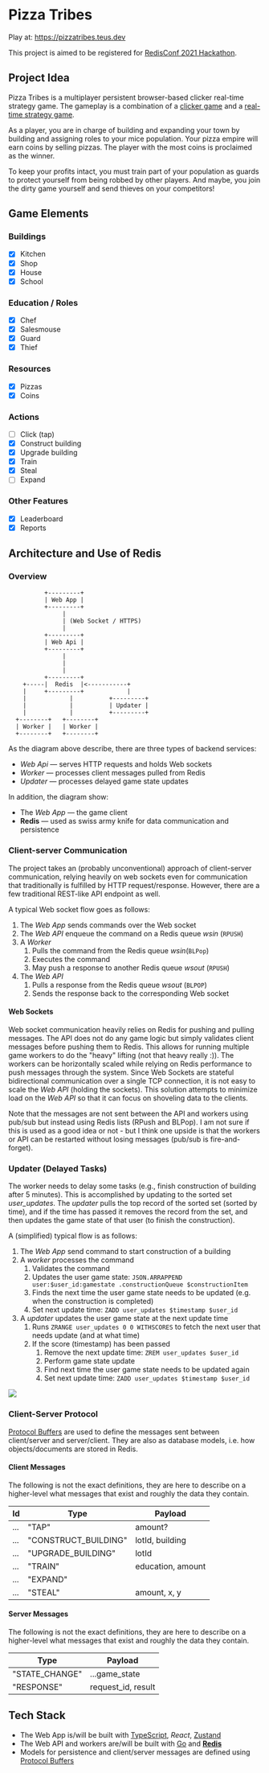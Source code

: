 # Pizza Tribes

Play at: https://pizzatribes.teus.dev

This project is aimed to be registered for [RedisConf 2021
Hackathon](https://hackathons.redislabs.com/hackathons/build-on-redis-hackathon).

## Project Idea

Pizza Tribes is a multiplayer persistent browser-based clicker real-time
strategy game. The gameplay is a combination of a [clicker
game](https://en.wikipedia.org/wiki/Incremental_game) and a [real-time
strategy
game](https://en.wikipedia.org/wiki/Massively_multiplayer_online_real-time_strategy_game).

As a player, you are in charge of building and expanding your town by
building and assigning roles to your mice population. Your pizza empire
will earn coins by selling pizzas. The player with the most coins is
proclaimed as the winner.

To keep your profits intact, you must train part of your population as
guards to protect yourself from being robbed by other players. And maybe,
you join the dirty game yourself and send thieves on your competitors!

## Game Elements

### Buildings

- [x] Kitchen
- [x] Shop
- [x] House
- [x] School

### Education / Roles

- [x] Chef
- [x] Salesmouse
- [x] Guard
- [x] Thief

### Resources

- [x] Pizzas
- [x] Coins

### Actions

- [ ] Click (tap)
- [x] Construct building
- [x] Upgrade building
- [x] Train
- [x] Steal
- [ ] Expand

### Other Features

- [x] Leaderboard
- [x] Reports

## Architecture and Use of Redis


### Overview

```
          +---------+
          | Web App |
          +---------+
               |
               | (Web Socket / HTTPS)
               |
          +---------+
          | Web Api |
          +---------+
               |
               |
               |
          +---------+
    +-----|  Redis  |<-----------+
    |     +---------+            |
    |            |          +---------+
    |            |          | Updater |
    |            |          +---------+
  +--------+   +--------+
  | Worker |   | Worker |
  +--------+   +--------+
```

As the diagram above describe, there are three types of backend services:

- _Web Api_ &mdash; serves HTTP requests and holds Web sockets
- _Worker_ &mdash; processes client messages pulled from Redis
- _Updater_ &mdash; processes delayed game state updates

In addition, the diagram show:

- The _Web App_ &mdash; the game client
- **Redis** &mdash; used as swiss army knife for data communication and persistence


### Client-server Communication

The project takes an (probably unconventional) approach of
client-server communication, relying heavily on web sockets
even for communication that traditionally is fulfilled by HTTP
request/response. However, there are a few traditional REST-like API
endpoint as well.

A typical Web socket flow goes as follows:

1. The _Web App_ sends commands over the Web socket
2. The _Web API_ enqueue the command on a Redis queue _wsin_ (`RPUSH`)
3. A _Worker_
	1. Pulls the command from the Redis queue _wsin_(`BLPop`)
	1. Executes the command
	1. May push a response to another Redis queue _wsout_ (`RPUSH`)
4. The _Web API_
	1. Pulls a response from the Redis queue _wsout_ (`BLPOP`)
	1. Sends the response back to the corresponding Web socket

#### Web Sockets

Web socket communication heavily relies on Redis for pushing and pulling
messages. The API does not do any game logic but simply validates client
messages before pushing them to Redis. This allows for running multiple
game workers to do the "heavy" lifting (not that heavy really :)). The
workers can be horizontally scaled while relying on Redis performance to
push messages through the system. Since Web Sockets are stateful
bidirectional communication over a single TCP connection, it is not easy
to scale the _Web API_ (holding the sockets). This solution attempts to
minimize load on the _Web API_ so that it can focus on shoveling data to
the clients.

Note that the messages are not sent between the API and workers using
pub/sub but instead using Redis lists (RPush and BLPop). I am not sure if
this is used as a good idea or not - but I think one upside is that the workers or
API can be restarted without losing messages (pub/sub is fire-and-forget).

### Updater (Delayed Tasks)

The worker needs to delay some tasks (e.g., finish construction of
building after 5 minutes). This is accomplished by updating to the sorted
set _user_updates_. The *updater* pulls the top record of the sorted set
(sorted by time), and if the time has passed it removes the record from
the set, and then updates the game state of that user (to finish the
construction).

A (simplified) typical flow is as follows:

1. The *Web App* send command to start construction of a building
1. A *worker* processes the command
	1. Validates the command
	1. Updates the user game state: `JSON.ARRAPPEND user:$user_id:gamestate .constructionQueue $constructionItem`
	1. Finds the next time the user game state needs to be updated (e.g. when the construction is completed)
	1. Set next update time: `ZADD user_updates $timestamp $user_id`
1. A *updater* updates the user game state at the next update time
	1. Runs `ZRANGE user_updates 0 0 WITHSCORES` to fetch the next user that needs update (and at what time)
	1. If the score (timestamp) has been passed
		1. Remove the next update time: `ZREM user_updates $user_id`
		1. Perform game state update
		1. Find next time the user game state needs to be updated again
		1. Set next update time: `ZADD user_updates $timestamp $user_id`

[![](https://mermaid.ink/img/eyJjb2RlIjoic2VxdWVuY2VEaWFncmFtXG4gICAgcGFydGljaXBhbnQgdXBkYXRlclxuICAgIHBhcnRpY2lwYW50IHVzZXJfdXBkYXRlc1xuICAgIHBhcnRpY2lwYW50IGdhbWVfc3RhdGVcblxuICAgIGxvb3BcbiAgICB1cGRhdGVyIC0-PiB1c2VyX3VwZGF0ZXM6IFpSQU5HRSB1c2VyX3VwZGF0ZXMgMCAwIFdJVEhTQ09SRVNcbiAgICB1c2VyX3VwZGF0ZXMgLT4-IHVwZGF0ZXI6ICgkdGltZXN0YW1wLCAkdXNlcl9pZClcbiAgICBhbHQgdGltZXN0YW1wIDwgbm93XG4gICAgICB1cGRhdGVyIC0-PiB1c2VyX3VwZGF0ZXM6IFpSRU0gdXNlcl91cGRhdGVzICR1c2VyX2lkXG4gICAgICB1cGRhdGVyIC0-PiBnYW1lX3N0YXRlOiBVcGRhdGUgZ2FtZSBzdGF0ZVxuICAgICAgdXBkYXRlciAtPj4gdXNlcl91cGRhdGVzOiBaQUREIHVzZXJfdXBkYXRlcyAkdXBkYXRlZF90aW1lc3RhbXAgJHVzZXJfaWRcbiAgICBlbmRcbiAgICBlbmRcbiIsIm1lcm1haWQiOnsidGhlbWUiOiJkZWZhdWx0In0sInVwZGF0ZUVkaXRvciI6ZmFsc2V9)](https://mermaid-js.github.io/mermaid-live-editor/#/edit/eyJjb2RlIjoic2VxdWVuY2VEaWFncmFtXG4gICAgcGFydGljaXBhbnQgdXBkYXRlclxuICAgIHBhcnRpY2lwYW50IHVzZXJfdXBkYXRlc1xuICAgIHBhcnRpY2lwYW50IGdhbWVfc3RhdGVcblxuICAgIGxvb3BcbiAgICB1cGRhdGVyIC0-PiB1c2VyX3VwZGF0ZXM6IFpSQU5HRSB1c2VyX3VwZGF0ZXMgMCAwIFdJVEhTQ09SRVNcbiAgICB1c2VyX3VwZGF0ZXMgLT4-IHVwZGF0ZXI6ICgkdGltZXN0YW1wLCAkdXNlcl9pZClcbiAgICBhbHQgdGltZXN0YW1wIDwgbm93XG4gICAgICB1cGRhdGVyIC0-PiB1c2VyX3VwZGF0ZXM6IFpSRU0gdXNlcl91cGRhdGVzICR1c2VyX2lkXG4gICAgICB1cGRhdGVyIC0-PiBnYW1lX3N0YXRlOiBVcGRhdGUgZ2FtZSBzdGF0ZVxuICAgICAgdXBkYXRlciAtPj4gdXNlcl91cGRhdGVzOiBaQUREIHVzZXJfdXBkYXRlcyAkdXBkYXRlZF90aW1lc3RhbXAgJHVzZXJfaWRcbiAgICBlbmRcbiAgICBlbmRcbiIsIm1lcm1haWQiOnsidGhlbWUiOiJkZWZhdWx0In0sInVwZGF0ZUVkaXRvciI6ZmFsc2V9)

### Client-Server Protocol

[Protocol Buffers](https://developers.google.com/protocol-buffers/) are used to define the messages sent between client/server and server/client. They are also as database models, i.e. how objects/documents are stored in Redis.

#### Client Messages

The following is not the exact definitions, they are here to describe on a higher-level what messages that exist and roughly the data they contain.

| Id  |  Type                 |  Payload           |
|-----|-----------------------|--------------------|
| ... |  "TAP"                | amount?            |
| ... |  "CONSTRUCT_BUILDING" | lotId, building    |
| ... |  "UPGRADE_BUILDING"   | lotId              |
| ... |  "TRAIN"              | education, amount  |
| ... |  "EXPAND"             |                    |
| ... |  "STEAL"              | amount, x, y       |

#### Server Messages

The following is not the exact definitions, they are here to describe on a higher-level what messages that exist and roughly the data they contain.

|  Type                 |  Payload           |
|-----------------------|--------------------|
|  "STATE_CHANGE"       | ...game_state      |
|  "RESPONSE"           | request_id, result |

## Tech Stack

- The Web App is/will be built with [TypeScript](https://www.typescriptlang.org/), _React_, [Zustand](https://github.com/pmndrs/zustand)
- The Web API and workers are/will be built with [Go](https://golang.org/) and [**Redis**](https://redis.io)
- Models for persistence and client/server messages are defined using [Protocol Buffers](https://developers.google.com/protocol-buffers/)

